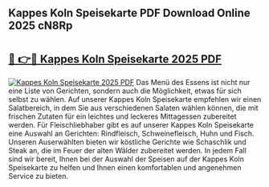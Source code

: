 ## Kappes Koln Speisekarte PDF Download Online 2025 cN8Rp

# <h2><a href="http://gcb6jx9.nevu.top/?p=Kappes+Koln+Speisekarte">🔗 👉🔴 Kappes Koln Speisekarte 2025 PDF</a></h2>

[![Kappes Koln Speisekarte 2025 PDF](https://i.imgur.com/dBaPXMq.png)](http://gcb6jx9.nevu.top/?p=Kappes+Koln+Speisekarte)
Das Menü des Essens ist nicht nur eine Liste von Gerichten, sondern auch die Möglichkeit, etwas für sich selbst zu wählen. Auf unserer Kappes Koln Speisekarte empfehlen wir einen Salatbereich, in dem Sie aus verschiedenen Salaten wählen können, die mit frischen Zutaten für ein leichtes und leckeres Mittagessen zubereitet werden. Für Fleischliebhaber gibt es auf unserer Kappes Koln Speisekarte eine Auswahl an Gerichten: Rindfleisch, Schweinefleisch, Huhn und Fisch. Unseren Auserwählten bieten wir köstliche Gerichte wie Schaschlik und Steak an, die im Feuer der alten Wälder zubereitet werden. In jedem Fall sind wir bereit, Ihnen bei der Auswahl der Speisen auf der Kappes Koln Speisekarte zu helfen und Ihnen einen komfortablen und angenehmen Service zu bieten.
